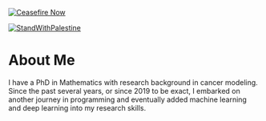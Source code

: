 [![Ceasefire Now](https://badge.techforpalestine.org/default)](https://techforpalestine.org/learn-more)

[![StandWithPalestine](https://raw.githubusercontent.com/Safouene1/support-palestine-banner/master/StandWithPalestine.svg)](https://techforpalestine.org/learn-more)

# About Me
I have a PhD in Mathematics with research background in cancer modeling. Since the past several years, or since 2019 to be exact, I embarked on another journey in programming and eventually added machine learning and deep learning into my research skills. 
